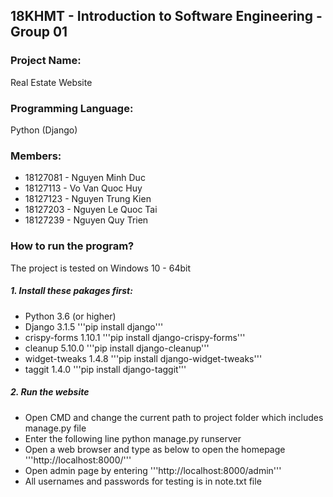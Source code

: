 ## 18KHMT - Introduction to Software Engineering - Group 01

### Project Name:
Real Estate Website

### Programming Language:
Python (Django)

### Members:
- 18127081 - Nguyen Minh Duc
- 18127113 - Vo Van Quoc Huy
- 18127123 - Nguyen Trung Kien
- 18127203 - Nguyen Le Quoc Tai
- 18127239 - Nguyen Quy Trien

### How to run the program?
The project is tested on Windows 10 - 64bit

##### 1. Install these pakages first:
* Python 3.6 (or higher)
* Django 3.1.5
    '''pip install django'''
* crispy-forms 1.10.1
    '''pip install django-crispy-forms'''
* cleanup 5.10.0
    '''pip install django-cleanup'''
* widget-tweaks 1.4.8
    '''pip install django-widget-tweaks'''
* taggit 1.4.0
    '''pip install django-taggit'''

##### 2. Run the website
* Open CMD and change the current path to project folder which includes manage.py file
* Enter the following line
    python manage.py runserver
* Open a web browser and type as below to open the homepage
    '''http://localhost:8000/'''
* Open admin page by entering
    '''http://localhost:8000/admin'''
* All usernames and passwords for testing is in note.txt file